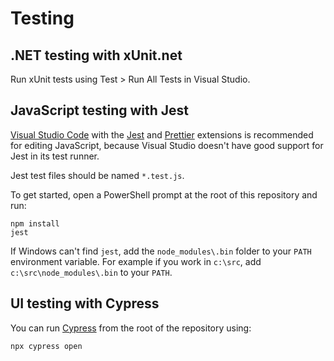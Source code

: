 # Testing

## .NET testing with xUnit.net

Run xUnit tests using Test > Run All Tests in Visual Studio.

## JavaScript testing with Jest

[Visual Studio Code](https://code.visualstudio.com/) with the [Jest](https://marketplace.visualstudio.com/items?itemName=Orta.vscode-jest) and [Prettier](https://marketplace.visualstudio.com/items?itemName=esbenp.prettier-vscode) extensions is recommended for editing JavaScript, because Visual Studio doesn't have good support for Jest in its test runner.

Jest test files should be named `*.test.js`.

To get started, open a PowerShell prompt at the root of this repository and run:

```pwsh
npm install
jest
```

If Windows can't find `jest`, add the `node_modules\.bin` folder to your `PATH` environment variable. For example if you work in `c:\src`, add `c:\src\node_modules\.bin` to your `PATH`.

## UI testing with Cypress

You can run [Cypress](https://www.cypress.io/) from the root of the repository using:

```pwsh
npx cypress open
```

